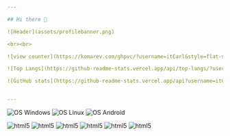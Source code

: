```yaml
---

## Hi there 👋

![Header](assets/profilebanner.png)

<br><br>

![view counter](https://komarev.com/ghpvc/?username=itCarl&style=flat-square&style=flat-square&color=red&label=Look+at+my+Profile+views:)

![Top Langs](https://github-readme-stats.vercel.app/api/top-langs/?username=itCarl&layout=compact&theme=codeSTACKr)

![GitHub stats](https://github-readme-stats.vercel.app/api?username=itCarl&show_icons=true&count_private=true&bg_color=10,005bff,904e95&title_color=fff&text_color=fff&theme=cobalt2)


---
```


![OS Windows](https://img.shields.io/badge/Windows-0078D6?style=for-the-badge&logo=windows&logoColor=white)
![OS Linux](https://img.shields.io/badge/Linux-FCC624?style=for-the-badge&logo=linux&logoColor=black)
![OS Android](https://img.shields.io/badge/Android-3DDC84?style=for-the-badge&logo=android&logoColor=white)

![html5](https://img.shields.io/badge/HTML5-E34F26?style=for-the-badge&logo=html5&logoColor=white)
![html5](https://img.shields.io/badge/CSS3-1572B6?style=for-the-badge&logo=css3&logoColor=white)
![html5](https://img.shields.io/badge/PHP-777BB4?style=for-the-badge&logo=php&logoColor=white)
![html5](https://img.shields.io/badge/JavaScript-F7DF1E?style=for-the-badge&logo=javascript&logoColor=black)
![html5](https://img.shields.io/badge/C%23-239120?style=for-the-badge&logo=c-sharp&logoColor=white)
![html5](https://img.shields.io/badge/C%2B%2B-00599C?style=for-the-badge&logo=c%2B%2B&logoColor=white)

<!--
**itCarl/itCarl** is a ✨ _special_ ✨ repository because its `README.md` (this file) appears on your GitHub profile.

Here are some ideas to get you started:

- 🔭 I’m currently working on ...
- 🌱 I’m currently learning ...
- 👯 I’m looking to collaborate on ...
- 🤔 I’m looking for help with ...
- 💬 Ask me about ...
- 📫 How to reach me: ...
- 😄 Pronouns: ...
- ⚡ Fun fact: ...
-->

